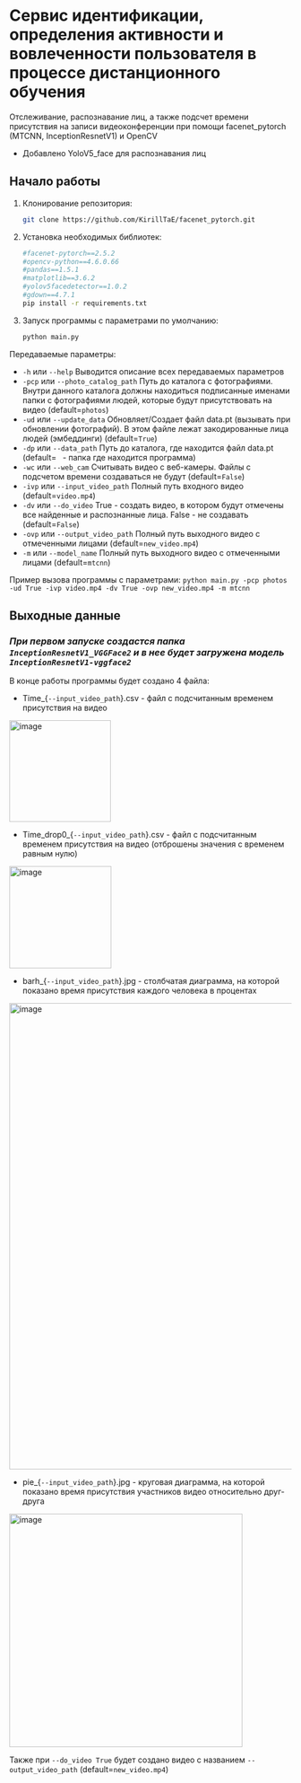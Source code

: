 # Сервис идентификации, определения активности и вовлеченности пользователя в процессе дистанционного обучения
Отслеживание, распознавание лиц, а также подсчет времени присутствия на записи видеоконференции при помощи facenet_pytorch (MTCNN, InceptionResnetV1) и OpenCV
+ Добавлено YoloV5_face для распознавания лиц
## Начало работы

1. Клонирование репозитория:
    
    ```bash
    git clone https://github.com/KirillTaE/facenet_pytorch.git
 
1. Установка необходимых библиотек:

    ```bash
    #facenet-pytorch==2.5.2
    #opencv-python==4.6.0.66
    #pandas==1.5.1
    #matplotlib==3.6.2
    #yolov5facedetector==1.0.2
    #gdown==4.7.1
    pip install -r requirements.txt

1. Запуск программы с параметрами по умолчанию:

    ```bash
    python main.py

Передаваемые параметры:

  * `-h` или `--help` Выводится описание всех передаваемых параметров
  * `-pcp` или `--photo_catalog_path` Путь до каталога с фотографиями. Внутри данного каталога должны находиться подписанные именами папки с фотографиями людей, которые будут присутствовать на видео (default=`photos`)
  * `-ud` или `--update_data` Обновляет/Создает файл data.pt (вызывать при обновлении фотографий). В этом файле лежат закодированные лица людей (эмбеддинги) (default=`True`)
  * `-dp` или `--data_path` Путь до каталога, где находится файл data.pt (default=` ` - папка где находится программа)
  * `-wc` или `--web_cam` Считывать видео с веб-камеры. Файлы с подсчетом времени создаваться не будут (default=`False`)
  * `-ivp` или `--input_video_path` Полный путь входного видео (default=`video.mp4`)
  * `-dv` или `--do_video` True - создать видео, в котором будут отмечены все найденные и распознанные лица. False - не создавать (default=`False`)
  * `-ovp` или `--output_video_path` Полный путь выходного видео с отмеченными лицами (default=`new_video.mp4`)
  * `-m` или `--model_name` Полный путь выходного видео с отмеченными лицами (default=`mtcnn`)

Пример вызова программы с параметрами: `python main.py -pcp photos -ud True -ivp video.mp4 -dv True -ovp new_video.mp4 -m mtcnn`


## Выходные данные

### *При первом запуске создастся папка `InceptionResnetV1_VGGFace2` и в нее будет загружена модель `InceptionResnetV1-vggface2`*

В конце работы программы будет создано 4 файла:
  * Time_{`--input_video_path`}.csv - файл с подсчитанным временем присутствия на видео
  <img width="181" alt="image" src="https://user-images.githubusercontent.com/82940632/204598256-10575e3e-ad10-4419-a39f-6186298facfd.png">

  * Time_drop0_{`--input_video_path`}.csv - файл с подсчитанным временем присутствия на видео (отброшены значения с временем равным нулю)
  <img width="182" alt="image" src="https://user-images.githubusercontent.com/82940632/204598348-ec7662e5-0478-4a06-968f-aff6f9cb6b31.png">

  * barh_{`--input_video_path`}.jpg - столбчатая диаграмма, на которой показано время присутствия каждого человека в процентах
  <img width="831" alt="image" src="https://user-images.githubusercontent.com/82940632/204839742-2571ef99-7f2b-4abb-9963-90600a718bc2.png">

  * pie_{`--input_video_path`}.jpg - круговая диаграмма, на которой показано время присутствия участников видео относительно друг-друга
  <img width="416" alt="image" src="https://user-images.githubusercontent.com/82940632/204839986-7876a7a5-2092-4955-b942-8de17a486718.png">

Также при `--do_video True` будет создано видео с названием `--output_video_path` (default=`new_video.mp4`)
